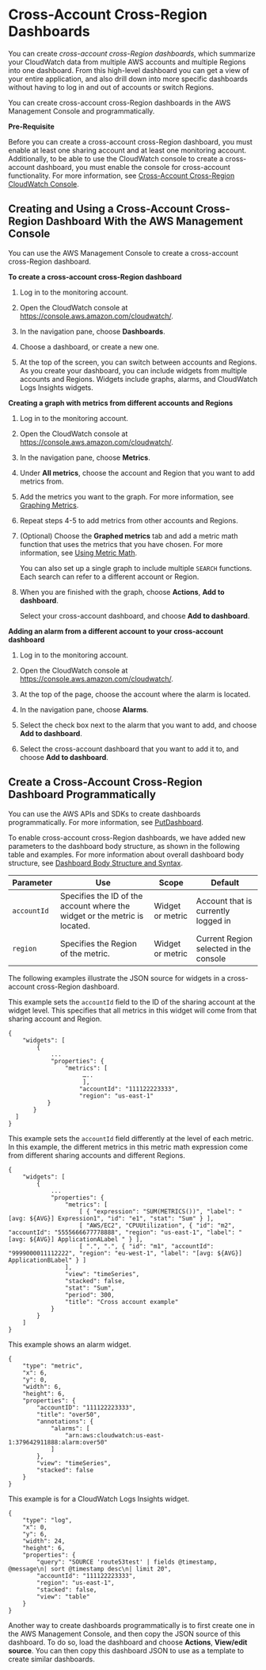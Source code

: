 # Cross\-Account Cross\-Region Dashboards<a name="cloudwatch_xaxr_dashboard"></a>

You can create *cross\-account cross\-Region dashboards*, which summarize your CloudWatch data from multiple AWS accounts and multiple Regions into one dashboard\. From this high\-level dashboard you can get a view of your entire application, and also drill down into more specific dashboards without having to log in and out of accounts or switch Regions\.

You can create cross\-account cross\-Region dashboards in the AWS Management Console and programmatically\.

**Pre\-Requisite**

Before you can create a cross\-account cross\-Region dashboard, you must enable at least one sharing account and at least one monitoring account\. Additionally, to be able to use the CloudWatch console to create a cross\-account dashboard, you must enable the console for cross\-account functionality\. For more information, see [Cross\-Account Cross\-Region CloudWatch Console](Cross-Account-Cross-Region.md)\.

## Creating and Using a Cross\-Account Cross\-Region Dashboard With the AWS Management Console<a name="create_xaxr_dashboard"></a>

You can use the AWS Management Console to create a cross\-account cross\-Region dashboard\.

**To create a cross\-account cross\-Region dashboard**

1. Log in to the monitoring account\.

1. Open the CloudWatch console at [https://console\.aws\.amazon\.com/cloudwatch/](https://console.aws.amazon.com/cloudwatch/)\.

1. In the navigation pane, choose **Dashboards**\.

1. Choose a dashboard, or create a new one\.

1. At the top of the screen, you can switch between accounts and Regions\. As you create your dashboard, you can include widgets from multiple accounts and Regions\. Widgets include graphs, alarms, and CloudWatch Logs Insights widgets\.

**Creating a graph with metrics from different accounts and Regions**

1. Log in to the monitoring account\.

1. Open the CloudWatch console at [https://console\.aws\.amazon\.com/cloudwatch/](https://console.aws.amazon.com/cloudwatch/)\.

1. In the navigation pane, choose **Metrics**\.

1. Under **All metrics**, choose the account and Region that you want to add metrics from\.

1. Add the metrics you want to the graph\. For more information, see [Graphing Metrics](graph_metrics.md)\.

1. Repeat steps 4\-5 to add metrics from other accounts and Regions\.

1. \(Optional\) Choose the **Graphed metrics** tab and add a metric math function that uses the metrics that you have chosen\. For more information, see [Using Metric Math](using-metric-math.md)\.

   You can also set up a single graph to include multiple `SEARCH` functions\. Each search can refer to a different account or Region\.

1. When you are finished with the graph, choose **Actions**, **Add to dashboard**\.

   Select your cross\-account dashboard, and choose **Add to dashboard**\.

**Adding an alarm from a different account to your cross\-account dashboard**

1. Log in to the monitoring account\.

1. Open the CloudWatch console at [https://console\.aws\.amazon\.com/cloudwatch/](https://console.aws.amazon.com/cloudwatch/)\.

1. At the top of the page, choose the account where the alarm is located\.

1. In the navigation pane, choose **Alarms**\.

1. Select the check box next to the alarm that you want to add, and choose **Add to dashboard**\.

1. Select the cross\-account dashboard that you want to add it to, and choose **Add to dashboard**\.

## Create a Cross\-Account Cross\-Region Dashboard Programmatically<a name="create_xaxr_dashboard_API"></a>

You can use the AWS APIs and SDKs to create dashboards programmatically\. For more information, see [ PutDashboard](https://docs.aws.amazon.com/AmazonCloudWatch/latest/APIReference/API_PutDashboard)\.

To enable cross\-account cross\-Region dashboards, we have added new parameters to the dashboard body structure, as shown in the following table and examples\. For more information about overall dashboard body structure, see [ Dashboard Body Structure and Syntax](https://docs.aws.amazon.com/AmazonCloudWatch/latest/APIReference/CloudWatch-Dashboard-Body-Structure.html)\.


| Parameter | Use | Scope | Default | 
| --- | --- | --- | --- | 
|  `accountId` | Specifies the ID of the account where the widget or the metric is located\. |  Widget or metric |  Account that is currently logged in  | 
|  `region` | Specifies the Region of the metric\. |  Widget or metric |  Current Region selected in the console  | 

The following examples illustrate the JSON source for widgets in a cross\-account cross\-Region dashboard\.

This example sets the `accountId` field to the ID of the sharing account at the widget level\. This specifies that all metrics in this widget will come from that sharing account and Region\.

```
{
    "widgets": [
        {
            ...
            "properties": {
 	            "metrics": [
                     …..
                     ],	 
                    "accountId": "111122223333",
                    "region": "us-east-1"
           }
       }
  ]
}
```

This example sets the `accountId` field differently at the level of each metric\. In this example, the different metrics in this metric math expression come from different sharing accounts and different Regions\.

```
{
    "widgets": [
        {
            ...
            "properties": {
                "metrics": [
                    [ { "expression": "SUM(METRICS())", "label": "[avg: ${AVG}] Expression1", "id": "e1", "stat": "Sum" } ],
                    [ "AWS/EC2", "CPUUtilization", { "id": "m2", "accountId": "5555666677778888", "region": "us-east-1", "label": "[avg: ${AVG}] ApplicationALabel " } ],
                    [ ".", ".", { "id": "m1", "accountId": "9999000011112222", "region": "eu-west-1", "label": "[avg: ${AVG}] ApplicationBLabel" } ]
                ],
                "view": "timeSeries",
                "stacked": false,
                "stat": "Sum",
                "period": 300,
                "title": "Cross account example"
            }
        }
    ]
}
```

This example shows an alarm widget\.

```
{
    "type": "metric",
    "x": 6,
    "y": 0,
    "width": 6,
    "height": 6,
    "properties": {
        "accountID": "111122223333",
        "title": "over50",
        "annotations": {
            "alarms": [
                "arn:aws:cloudwatch:us-east-1:379642911888:alarm:over50"
            ]
        },
        "view": "timeSeries",
        "stacked": false
    }
}
```

This example is for a CloudWatch Logs Insights widget\.

```
{
    "type": "log",
    "x": 0,
    "y": 6,
    "width": 24,
    "height": 6,
    "properties": {
        "query": "SOURCE 'route53test' | fields @timestamp, @message\n| sort @timestamp desc\n| limit 20",
        "accountId": "111122223333",
        "region": "us-east-1",
        "stacked": false,
        "view": "table"
    }
}
```

Another way to create dashboards programmatically is to first create one in the AWS Management Console, and then copy the JSON source of this dashboard\. To do so, load the dashboard and choose **Actions**, **View/edit source**\. You can then copy this dashboard JSON to use as a template to create similar dashboards\.
